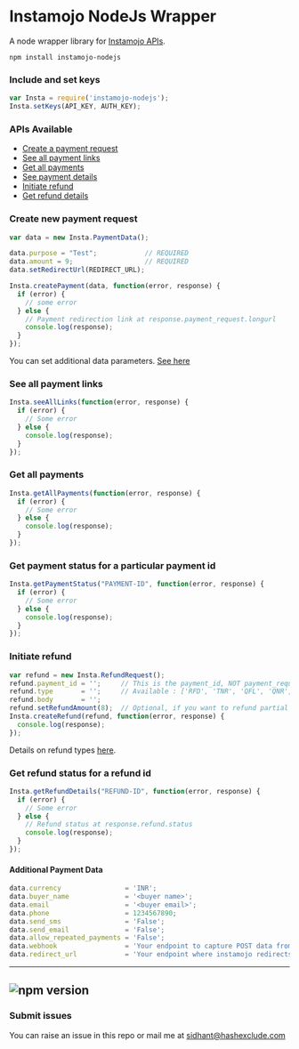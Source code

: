 # Instamojo NodeJs Wrapper 
A node wrapper library for [Instamojo APIs](https://www.instamojo.com/developers/rest).

```
npm install instamojo-nodejs
```

### Include and set keys
```javascript
var Insta = require('instamojo-nodejs');
Insta.setKeys(API_KEY, AUTH_KEY);
```

### APIs Available
* [Create a payment request](#create_payment)
* [See all payment links](#see_payment_links)
* [Get all payments](#get_all_payments)
* [See payment details](#get_payment_details)
* [Initiate refund](#create_refund)
* [Get refund details](#get_refund_details)

### <a name="create_payment"></a>Create new payment request
```javascript
var data = new Insta.PaymentData();

data.purpose = "Test";            // REQUIRED
data.amount = 9;                  // REQUIRED
data.setRedirectUrl(REDIRECT_URL);

Insta.createPayment(data, function(error, response) {
  if (error) {
    // some error
  } else {
    // Payment redirection link at response.payment_request.longurl
    console.log(response);
  }
});
```
You can set additional data parameters. [See here](#payment_data)

### <a name="see_payment_links"></a>See all payment links
```javascript
Insta.seeAllLinks(function(error, response) {
  if (error) {
    // Some error
  } else {
    console.log(response);
  }
});
```

### <a name="get_all_payments"></a>Get all payments
```javascript
Insta.getAllPayments(function(error, response) {
  if (error) {
    // Some error
  } else {
    console.log(response);
  }
});
```

### <a name="get_payment_details"></a>Get payment status for a particular payment id
```javascript
Insta.getPaymentStatus("PAYMENT-ID", function(error, response) {
  if (error) {
    // Some error
  } else {
    console.log(response);
  }
});
```
### <a name="create_refund"></a>Initiate refund
```javascript
var refund = new Insta.RefundRequest();
refund.payment_id = '';     // This is the payment_id, NOT payment_request_id
refund.type       = '';     // Available : ['RFD', 'TNR', 'QFL', 'QNR', 'EWN', 'TAN', 'PTH']
refund.body       = '';
refund.setRefundAmount(8);  // Optional, if you want to refund partial amount
Insta.createRefund(refund, function(error, response) {
  console.log(response);
});
```
Details on refund types [here](https://www.instamojo.com/developers/rest/#toc-refunds).


### <a name="get_refund_details"></a>Get refund status for a refund id
```javascript
Insta.getRefundDetails("REFUND-ID", function(error, response) {
  if (error) {
    // Some error
  } else {
    // Refund status at response.refund.status
    console.log(response);
  }
});
```


#### <a name="payment_data"></a>Additional Payment Data
```javascript
data.currency                = 'INR';
data.buyer_name              = '<buyer name>';
data.email                   = '<buyer email>';
data.phone                   = 1234567890;
data.send_sms                = 'False';
data.send_email              = 'False';
data.allow_repeated_payments = 'False';
data.webhook                 = 'Your endpoint to capture POST data from a payment';
data.redirect_url            = 'Your endpoint where instamojo redirects user to after payment';
```
---
![npm version](https://badge.fury.io/js/instamojo-nodejs.svg)
---
### Submit issues
You can raise an issue in this repo or mail me at sidhant@hashexclude.com
